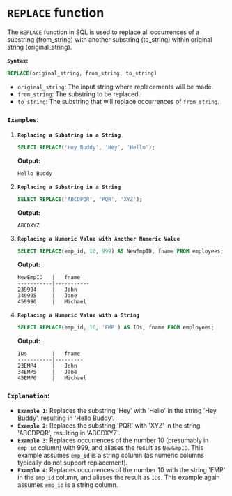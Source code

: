 # `REPLACE` function
The `REPLACE` function in SQL is used to replace all occurrences of a substring (from_string) with another substring (to_string) within original string (original_string).

**`Syntax`:**
```sql
REPLACE(original_string, from_string, to_string)
```
- `original_string`: The input string where replacements will be made.
- `from_string`: The substring to be replaced.
- `to_string`: The substring that will replace occurrences of `from_string`.

### `Examples`:

1. **`Replacing a Substring in a String`**
    ```sql
    SELECT REPLACE('Hey Buddy', 'Hey', 'Hello');
    ```
    **Output:**
    ```
    Hello Buddy
    ```

2. **`Replacing a Substring in a String`**
    ```sql
    SELECT REPLACE('ABCDPQR', 'PQR', 'XYZ');
    ```
    **Output:**
    ```
    ABCDXYZ
    ```

3. **`Replacing a Numeric Value with Another Numeric Value`**
    ```sql
    SELECT REPLACE(emp_id, 10, 999) AS NewEmpID, fname FROM employees;
    ```
    **Output:**
    ```
    NewEmpID   |   fname
    -----------|-----------
    239994     |   John
    349995     |   Jane
    459996     |   Michael
    ```

4. **`Replacing a Numeric Value with a String`**
    ```sql
    SELECT REPLACE(emp_id, 10, 'EMP') AS IDs, fname FROM employees;
    ```
    **Output:**
    ```
    IDs        |   fname
    -----------|---------
    23EMP4     |   John
    34EMP5     |   Jane
    45EMP6     |   Michael
    ```

### `Explanation`:
- **`Example 1`:** Replaces the substring 'Hey' with 'Hello' in the string 'Hey Buddy', resulting in 'Hello Buddy'.
- **`Example 2`:** Replaces the substring 'PQR' with 'XYZ' in the string 'ABCDPQR', resulting in 'ABCDXYZ'.
- **`Example 3`:** Replaces occurrences of the number 10 (presumably in `emp_id` column) with 999, and aliases the result as `NewEmpID`. This example assumes `emp_id` is a string column (as numeric columns typically do not support replacement).
- **`Example 4`:** Replaces occurrences of the number 10 with the string 'EMP' in the `emp_id` column, and aliases the result as `IDs`. This example again assumes `emp_id` is a string column.
